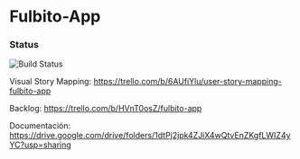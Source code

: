 # Fulbito-App 

### Status
![Build Status](https://travis-ci.org/Maty11C/Fulbito-App.svg?branch=master)

Visual Story Mapping: https://trello.com/b/6AUfiYlu/user-story-mapping-fulbito-app

Backlog: https://trello.com/b/HVnT0osZ/fulbito-app

Documentación: https://drive.google.com/drive/folders/1dtPj2jpk4ZJiX4wQtvEnZKgfLWIZ4yYC?usp=sharing
